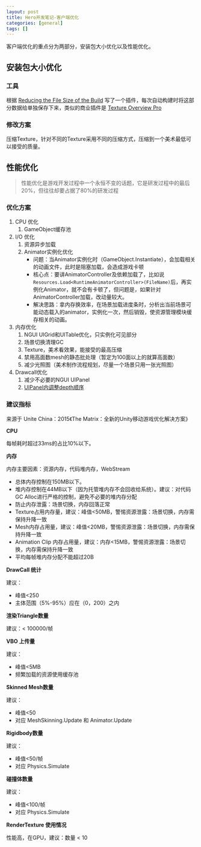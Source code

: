 ```yaml
---
layout: post
title: Hero开发笔记-客户端优化
categories: [general]
tags: []
---
```


客户端优化的重点分为两部分，安装包大小优化以及性能优化。

## 安装包大小优化 ##

### 工具 ###
根据 [Reducing the File Size of the Build](http://docs.unity3d.com/Manual/ReducingFilesize.html) 写了一个插件，每次自动构建时将这部分数据给单独保存下来，类似的商业插件是 [Texture Overview Pro](https://kharma.unity3d.com/en/#!/content/10832)

### 修改方案 ###

压缩Texture，针对不同的Texture采用不同的压缩方式，压缩到一个美术最低可以接受的质量。

## 性能优化 ##

> 性能优化是游戏开发过程中一个永恒不变的话题，它是研发过程中的最后20%，但往往却要占据了80%的研发过程

### 优化方案 ###

1. CPU 优化
	1. GameObject缓存池
1. I/O 优化
	1. 资源异步加载
	1. Animator实例化优化
		* 问题：当Animator实例化时（GameObject.Instantiate），会加载相关的动画文件，此时是阻塞加载，会造成游戏卡顿
		* 核心点：要讲AnimatorController及依赖加载了，比如说`Resources.Load<RuntimeAnimatorController>(FileName)`后，再实例化Animator，就不会有卡顿了，但问题是，如果针对AnimatorController加载，改动量较大。
		* 解决思路：拿内存换效率，在场景加载进度条时，分析出当前场景可能动态载入的animator，实例化一次，然后销毁，使资源管理模块缓存相关的动画。
1. 内存优化
	1. NGUI UIGrid和UITable优化，只实例化可见部分
	1. 场景切换清理GC
	1. Texture，美术看效果，能接受的最高压缩
	1. 禁用高面数mesh的静态批处理（暂定为100面以上的就算高面数）
	1. 减少光照图（美术制作流程规划，尽量一个场景只用一张光照图）
1. Drawcall优化
	1. 减少不必要的NGUI UIPanel
	1. [UIPanel内调整depth顺序](../unity_ngui_drawcall_optimize)



### 建议指标 ###

来源于 Unite China：2015《The Matrix：全新的Unity移动游戏优化解决方案》

**CPU**

每帧耗时超过33ms的占比10%以下。

**内存**

内存主要因素：资源内存，代码堆内存，WebStream

* 总体内存控制在150MB以下。
* 堆内存控制在44MB以下（因为托管堆内存不会回收给系统）。建议：对代码GC Alloc进行严格的控制，避免不必要的堆内存分配
* 防止内存泄露：场景切换，内存回落正常
* Texture占用内存量，建议：峰值<50MB，警惕资源泄露：场景切换，内存需保持升降一致
* Mesh内存占用量，建议：峰值<20MB，警惕资源泄露：场景切换，内存需保持升降一致
* Animation Clip 内存占用量，建议：内存<15MB，警惕资源泄露：场景切换，内存需保持升降一致
* 平均每帧堆内存分配不能超过20B

**DrawCall 统计**

建议：

* 峰值<250
* 主体范围（5%-95%）应在（0，200）之内

**渲染Triangle数量** 

建议：< 100000/帧

**VBO 上传量**

建议：

* 峰值<5MB
* 频繁加载的资源使用缓存池

**Skinned Mesh数量**

建议：

* 峰值<50
* 对应 MeshSkinning.Update 和 Animator.Update

**Rigidbody数量**

建议：

* 峰值<50/帧
* 对应 Physics.Simulate


**碰撞体数量**

建议：

* 峰值<100/帧
* 对应 Physics.Simulate

**RenderTexture 使用情况** 

性能高，在GPU，建议：数量 < 10

